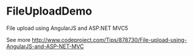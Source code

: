 # FileUploadDemo
File upload using AngularJS and ASP.NET MVC5

See more http://www.codeproject.com/Tips/878730/File-upload-using-AngularJS-and-ASP-NET-MVC
